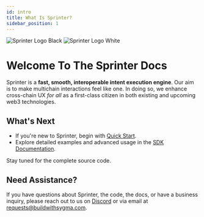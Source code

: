```yaml
---
id: intro
title: What Is Sprinter?
sidebar_position: 1
---
```


<div class="logo-container">
  <img src="/img/Sprinter_Logo_Horizontal_BLACK.png" class="logo-light-mode" alt="Sprinter Logo Black" />
  <img src="/img/Sprinter_Logo_Horizontal-WHITE.png" class="logo-dark-mode" alt="Sprinter Logo White" />
</div>

# Welcome To The Sprinter Docs

Sprinter is a **fast, smooth, interoperable intent execution engine**. Our aim is to make multichain interactions feel like one. In doing so, we enhance cross-chain UX *for all* as a first-class citizen in both existing and upcoming web3 technologies.

## What's Next

- If you're new to Sprinter, begin with [Quick Start](../02-quick-start.md).
- Explore detailed examples and advanced usage in the [SDK Documentation](../sdk).

Stay tuned for the complete source code.

## Need Assistance?

If you have questions about Sprinter, the code, the docs, or have a business inquiry, please reach out to us on [Discord](https://discord.gg/Qdf6GyNB5J) or via email at [requests@buildwithsygma.com](mailto:requests@buildwithsygma.com).
